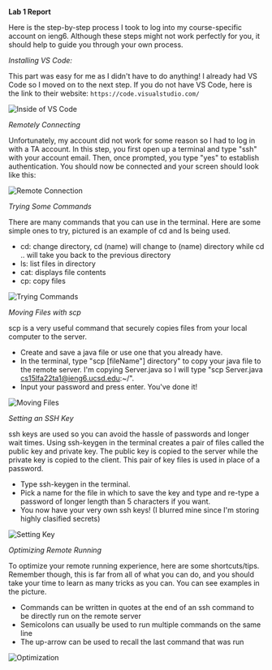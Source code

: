 __Lab 1 Report__

Here is the step-by-step process I took to log into my course-specific account on ieng6. Although these steps might not work perfectly for you, it should help to guide you through your own process.


*Installing VS Code:*

This part was easy for me as I didn't have to do anything! I already had VS Code so I moved on to the next step. If you do not have VS Code, here is the link to their website: ```https://code.visualstudio.com/```

![Inside of VS Code](https://lh3.googleusercontent.com/drive-viewer/AJc5JmQKwAfoLfCwqQQUoQsTBrpaw5PZwuID7mpcW3zY0q0EzwtZZHIN1shg4o0tk1bMA8b0oRFU27KBDPi1NqLipsZcIp0J=w1920-h853)

*Remotely Connecting*

Unfortunately, my account did not work for some reason so I had to log in with a TA account. In this step, you first open up a terminal and type "ssh" with your account email. Then, once prompted, you type "yes" to establish authentication. You should now be connected and your screen should look like this:

![Remote Connection](https://lh3.googleusercontent.com/drive-viewer/AJc5JmSiqehA029C-L3mEcQlO7i8kXZxeog8LwSK7ND_5OLwA15B2PlN_x5kx_jLxxk64MO99D6c5JjMULxqr0S__pEvgCa6dg=w1920-h853)

*Trying Some Commands*

There are many commands that you can use in the terminal. Here are some simple ones to try, pictured is an example of cd and ls being used. 

-  cd: change directory, cd (name) will change to (name) directory while cd .. will take you back to the previous directory 
-  ls: list files in directory
-  cat: displays file contents
-  cp: copy files

![Trying Commands](https://lh3.googleusercontent.com/drive-viewer/AJc5JmQWEp4wbdc-wrdHZ3doHpp4dXD74PnSwmrb8mo5YEJVuSx29cMkfmii8FHhp0XxKN8VT9aolIDZmLBpDIekXNQdGFrRkA=w1920-h901)


*Moving Files with scp*

scp is a very useful command that securely copies files from your local computer to the server. 

- Create and save a java file or use one that you already have.
- In the terminal, type "scp [fileName"] directory" to copy your java file to the remote server. I'm copying Server.java so I will type "scp Server.java cs15lfa22ta1@ieng6.ucsd.edu:~/".
- Input your password and press enter. You've done it!

![Moving Files](https://lh3.googleusercontent.com/drive-viewer/AJc5JmTI46VZJ-AaBqFJ0J2b1-uyq7sr-C6lnY9IzSTvFvkOXlWKYJEZnAoi4q4zqeg9Tk7rFHv-iWNkG0Dv1b4WdnH5XfjooA=w1920-h901)

*Setting an SSH Key*

ssh keys are used so you can avoid the hassle of passwords and longer wait times. Using ssh-keygen in the terminal creates a pair of files called the public key and private key. The public key is copied to the server while the private key is copied to the client. This pair of key files is used in place of a password. 

- Type ssh-keygen in the terminal.
- Pick a name for the file in which to save the key and type and re-type a password of longer length than 5 characters if you want.
- You now have your very own ssh keys! (I blurred mine since I'm storing highly clasified secrets)

![Setting Key](https://lh3.googleusercontent.com/drive-viewer/AJc5JmSgMt2V1rlHK5OXZXFWnCoVAhqLNZCbXaxCZNIQzJexZD051v_-TsyCIXimtkQUXVdjXfGavbtZfRaLE6XM3sfcbsrv=w1920-h901)

*Optimizing Remote Running*

To optimize your remote running experience, here are some shortcuts/tips. Remember though, this is far from all of what you can do, and you should take your time to learn as many tricks as you can. You can see examples in the picture. 

- Commands can be written in quotes at the end of an ssh command to be directly run on the remote server
- Semicolons can usually be used to run multiple commands on the same line
- The up-arrow can be used to recall the last command that was run

![Optimization](https://lh3.googleusercontent.com/drive-viewer/AJc5JmThXvXx9rs6hLuyHG-IHeSp4wN7NGy5xAg1UihSsOc09I4uzMzh7eSOK3vahTFAI-bLAYLAex6d_V4TgvvhlWY1iO5Yjg=w1920-h901)

